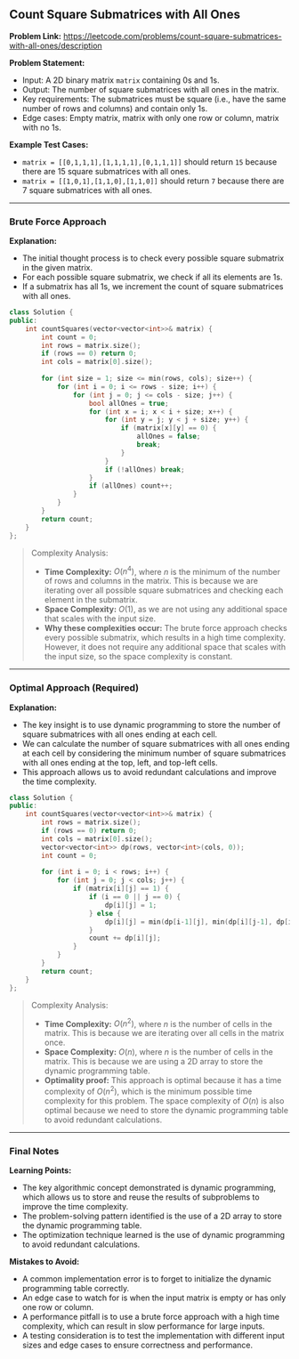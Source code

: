 ## Count Square Submatrices with All Ones

**Problem Link:** https://leetcode.com/problems/count-square-submatrices-with-all-ones/description

**Problem Statement:**
- Input: A 2D binary matrix `matrix` containing 0s and 1s.
- Output: The number of square submatrices with all ones in the matrix.
- Key requirements: The submatrices must be square (i.e., have the same number of rows and columns) and contain only 1s.
- Edge cases: Empty matrix, matrix with only one row or column, matrix with no 1s.

**Example Test Cases:**
- `matrix = [[0,1,1,1],[1,1,1,1],[0,1,1,1]]` should return `15` because there are 15 square submatrices with all ones.
- `matrix = [[1,0,1],[1,1,0],[1,1,0]]` should return `7` because there are 7 square submatrices with all ones.

---

### Brute Force Approach

**Explanation:**
- The initial thought process is to check every possible square submatrix in the given matrix.
- For each possible square submatrix, we check if all its elements are 1s.
- If a submatrix has all 1s, we increment the count of square submatrices with all ones.

```cpp
class Solution {
public:
    int countSquares(vector<vector<int>>& matrix) {
        int count = 0;
        int rows = matrix.size();
        if (rows == 0) return 0;
        int cols = matrix[0].size();
        
        for (int size = 1; size <= min(rows, cols); size++) {
            for (int i = 0; i <= rows - size; i++) {
                for (int j = 0; j <= cols - size; j++) {
                    bool allOnes = true;
                    for (int x = i; x < i + size; x++) {
                        for (int y = j; y < j + size; y++) {
                            if (matrix[x][y] == 0) {
                                allOnes = false;
                                break;
                            }
                        }
                        if (!allOnes) break;
                    }
                    if (allOnes) count++;
                }
            }
        }
        return count;
    }
};
```

> Complexity Analysis:
> - **Time Complexity:** $O(n^4)$, where $n$ is the minimum of the number of rows and columns in the matrix. This is because we are iterating over all possible square submatrices and checking each element in the submatrix.
> - **Space Complexity:** $O(1)$, as we are not using any additional space that scales with the input size.
> - **Why these complexities occur:** The brute force approach checks every possible submatrix, which results in a high time complexity. However, it does not require any additional space that scales with the input size, so the space complexity is constant.

---

### Optimal Approach (Required)

**Explanation:**
- The key insight is to use dynamic programming to store the number of square submatrices with all ones ending at each cell.
- We can calculate the number of square submatrices with all ones ending at each cell by considering the minimum number of square submatrices with all ones ending at the top, left, and top-left cells.
- This approach allows us to avoid redundant calculations and improve the time complexity.

```cpp
class Solution {
public:
    int countSquares(vector<vector<int>>& matrix) {
        int rows = matrix.size();
        if (rows == 0) return 0;
        int cols = matrix[0].size();
        vector<vector<int>> dp(rows, vector<int>(cols, 0));
        int count = 0;
        
        for (int i = 0; i < rows; i++) {
            for (int j = 0; j < cols; j++) {
                if (matrix[i][j] == 1) {
                    if (i == 0 || j == 0) {
                        dp[i][j] = 1;
                    } else {
                        dp[i][j] = min(dp[i-1][j], min(dp[i][j-1], dp[i-1][j-1])) + 1;
                    }
                    count += dp[i][j];
                }
            }
        }
        return count;
    }
};
```

> Complexity Analysis:
> - **Time Complexity:** $O(n^2)$, where $n$ is the number of cells in the matrix. This is because we are iterating over all cells in the matrix once.
> - **Space Complexity:** $O(n)$, where $n$ is the number of cells in the matrix. This is because we are using a 2D array to store the dynamic programming table.
> - **Optimality proof:** This approach is optimal because it has a time complexity of $O(n^2)$, which is the minimum possible time complexity for this problem. The space complexity of $O(n)$ is also optimal because we need to store the dynamic programming table to avoid redundant calculations.

---

### Final Notes

**Learning Points:**
- The key algorithmic concept demonstrated is dynamic programming, which allows us to store and reuse the results of subproblems to improve the time complexity.
- The problem-solving pattern identified is the use of a 2D array to store the dynamic programming table.
- The optimization technique learned is the use of dynamic programming to avoid redundant calculations.

**Mistakes to Avoid:**
- A common implementation error is to forget to initialize the dynamic programming table correctly.
- An edge case to watch for is when the input matrix is empty or has only one row or column.
- A performance pitfall is to use a brute force approach with a high time complexity, which can result in slow performance for large inputs.
- A testing consideration is to test the implementation with different input sizes and edge cases to ensure correctness and performance.